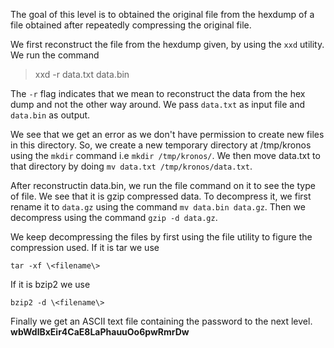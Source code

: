The goal of this level is to obtained the original file from the hexdump of a file obtained after repeatedly compressing the original file.

We first reconstruct the file from the hexdump given, by using the `xxd` utility. We run the command 

> xxd -r data.txt data.bin

The `-r` flag indicates that we mean to reconstruct the data from the hex dump and not the other way around. We pass `data.txt` as input file and `data.bin` as output. 

We see that we get an error as we don't have permission to create new files in this directory. So, we create a new temporary directory at /tmp/kronos using the `mkdir` command i.e `mkdir /tmp/kronos/`. We then move data.txt to that directory by doing 
`mv data.txt /tmp/kronos/data.txt`. 

After reconstructin data.bin, we run the file command on it to see the type of file. We see that it is gzip compressed data. To decompress it, we first rename it to `data.gz` using the command `mv data.bin data.gz`. Then we decompress using the command `gzip -d data.gz`. 

We keep decompressing the files by first using the file utility to figure the compression used. If it is tar we use

```
tar -xf \<filename\>
```

If it is bzip2 we use

```
bzip2 -d \<filename\>
```

Finally we get an ASCII text file containing the password to the next level.
**wbWdlBxEir4CaE8LaPhauuOo6pwRmrDw**